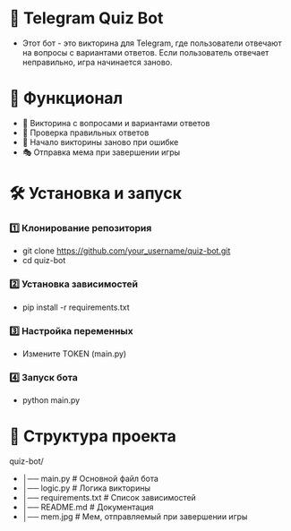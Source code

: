 # 🤖 Telegram Quiz Bot
- Этот бот - это викторина для Telegram, где пользователи отвечают на вопросы с вариантами ответов. Если пользователь отвечает неправильно, игра начинается заново.

# 🚀 Функционал

- 📌 Викторина с вопросами и вариантами ответов
- 🎯 Проверка правильных ответов
- 🔄 Начало викторины заново при ошибке
- 🎭 Отправка мема при завершении игры

# 🛠 Установка и запуск

### 1️⃣ Клонирование репозитория
- git clone https://github.com/your_username/quiz-bot.git
- cd quiz-bot
### 2️⃣ Установка зависимостей
- pip install -r requirements.txt
### 3️⃣ Настройка переменных
- Измените TOKEN (main.py)
### 4️⃣ Запуск бота
- python main.py

# 📜 Структура проекта

quiz-bot/
- │── main.py         # Основной файл бота
- │── logic.py        # Логика викторины
- │── requirements.txt # Список зависимостей
- │── README.md       # Документация
- │── mem.jpg         # Мем, отправляемый при завершении игры
